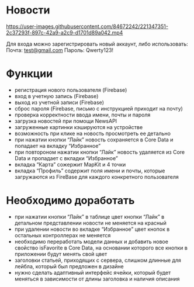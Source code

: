 # Новости

https://user-images.githubusercontent.com/84672242/221347351-2c37293f-897c-42a9-a2c9-d1701d89a042.mp4

Для входа можно зарегистрировать новый аккаунт, либо использовать: Почта: test@gmail.com Пароль: Qwerty123!

# Функции

- регистрация нового пользователя (Firebase)
- вход в учетную запись (Firebase)
- выход из учетной записи (Firebase)
- сброс пароля (Firebase, письмо с инструкцией приходит на почту)
- проверка корректности ввода имени, почты и пароля
- загрузка новостей при помощи NewsAPI
- загруженные картинки кэшируются на устройстве
- возможность при клике на новость просмотреть ее детально 
- при нажатии кнопки “Лайк” новость сохраняется в Core Data и попадает на вкладку “Избранное”
- при повтороном нажатии кнопки “Лайк” новость удаляется из Core Data и пропадает с вкладки “Избранное”
- вкладка “Карта” сожержит MapKit и 4 точки
- вкладка “Профиль” содержит поля имени и почты, которые загружаются из FireBase для каждого конкретного пользователя

# Необходимо доработать
- при нажатии кнопки “Лайк” в таблице цвет кнопки “Лайк” в детальном представлении новости не меняется на красный
- при удалении новости во вкладке “Избранное” цвет кнопок в остальных контроллерах не меняется 
- необходимо переработать модели данных и добавить новое свойство isFavorite в Core Data, на основании которого все кнопки в приложении будут менять свой цвет
- заголовки статьей, приходящих с сервера, слишком длинные для лейбла, который был предложен в дизайне
- нужно сделать адаптивный интерфейс ячейки, который будет меняться в зависимости от длины заголовка и наличия описания
